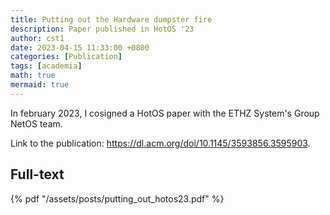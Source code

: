 ```yaml
---
title: Putting out the Hardware dumpster fire
description: Paper published in HotOS '23
author: cst1
date: 2023-04-15 11:33:00 +0800
categories: [Publication]
tags: [academia]
math: true
mermaid: true
---
```


In february 2023, I cosigned a HotOS paper with the ETHZ System's Group NetOS team.

Link to the publication: <https://dl.acm.org/doi/10.1145/3593856.3595903>.

## Full-text

{% pdf "/assets/posts/putting_out_hotos23.pdf" %}
